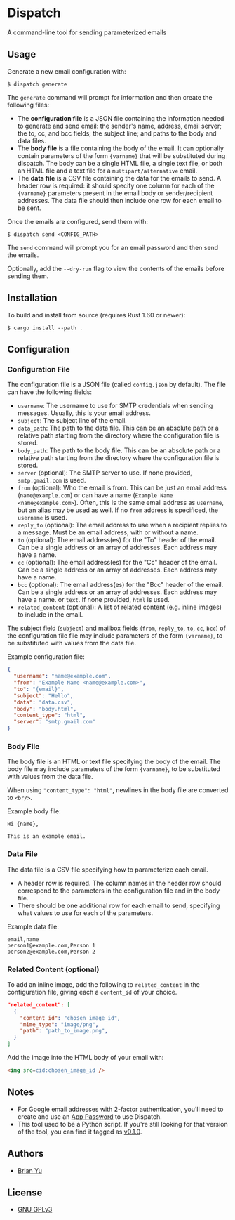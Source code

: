 # Dispatch

A command-line tool for sending parameterized emails

## Usage

Generate a new email configuration with:

```
$ dispatch generate
```

The `generate` command will prompt for information and then create the following
files:

- The **configuration file** is a JSON file containing the information needed to
generate and send email: the sender's name, address, email server; the to, cc,
and bcc fields; the subject line; and paths to the body and data files.
- The **body file** is a file containing the body of the email. It can
optionally contain parameters of the form `{varname}` that will be substituted
during dispatch. The body can be a single HTML file, a single text file,
or both an HTML file and a text file for a `multipart/alternative` email.
- The **data file** is a CSV file containing the data for the emails to send. A
header row is required: it should specify one column for each of the `{varname}`
parameters present in the email body or sender/recipient addresses. The data file
should then include one row for each email to be sent.

Once the emails are configured, send them with:

```
$ dispatch send <CONFIG_PATH>
```

The `send` command will prompt you for an email password and then send the
emails.

Optionally, add the `--dry-run` flag to view the contents of the emails before
sending them.

## Installation

To build and install from source (requires Rust 1.60 or newer):

```
$ cargo install --path .
```

## Configuration

### Configuration File

The configuration file is a JSON file (called `config.json` by default). The
file can have the following fields:

- `username`: The username to use for SMTP credentials when sending messages.
  Usually, this is your email address.
- `subject`: The subject line of the email.
- `data_path`: The path to the data file. This can be an absolute path or a
  relative path starting from the directory where the configuration file is
  stored.
- `body_path`: The path to the body file. This can be an absolute path or a
  relative path starting from the directory where the configuration file is
  stored.
- `server` (optional): The SMTP server to use. If none provided,
  `smtp.gmail.com` is used.
- `from` (optional): Who the email is from. This can be just an email address
  (`name@example.com`) or can have a name (`Example Name <name@example.com>`).
  Often, this is the same email address as `username`, but an alias may be used
  as well. If no `from` address is specificed, the `username` is used.
- `reply_to` (optional): The email address to use when a recipient replies to a
  message. Must be an email address, with or without a name.
- `to` (optional): The email address(es) for the "To" header of the email. Can
  be a single address or an array of addresses. Each address may have a name.
- `cc` (optional): The email address(es) for the "Cc" header of the email. Can
  be a single address or an array of addresses. Each address may have a name.
- `bcc` (optional): The email address(es) for the "Bcc" header of the email. Can
  be a single address or an array of addresses. Each address may have a name.
  or `text`. If none provided, `html` is used.
- `related_content` (optional): A list of related content (e.g. inline images)
  to include in the email.

The subject field (`subject`) and mailbox fields (`from`, `reply_to`, `to`,
`cc`, `bcc`) of the configuration file file may include parameters of the form
`{varname}`, to be substituted with values from the data file.

Example configuration file:

```json
{
  "username": "name@example.com",
  "from": "Example Name <name@example.com>",
  "to": "{email}",
  "subject": "Hello",
  "data": "data.csv",
  "body": "body.html",
  "content_type": "html",
  "server": "smtp.gmail.com"
}
```

### Body File

The body file is an HTML or text file specifying the body of the email. The body
file may include parameters of the form `{varname}`, to be substituted with
values from the data file.

When using `"content_type": "html"`, newlines in the body file are converted to
`<br/>`.

Example body file:

```
Hi {name},

This is an example email.
```

### Data File

The data file is a CSV file specifying how to parameterize each email.

- A header row is required. The column names in the header row should correspond
  to the parameters in the configuration file and in the body file.
- There should be one additional row for each email to send, specifying what
  values to use for each of the parameters.

Example data file:

```csv
email,name
person1@example.com,Person 1
person2@example.com,Person 2
```

### Related Content (optional)

To add an inline image, add the following to `related_content` in the
configuration file, giving each a `content_id` of your choice.

```json
"related_content": [
  {
    "content_id": "chosen_image_id",
    "mime_type": "image/png",
    "path": "path_to_image.png",
  }
]
```

Add the image into the HTML body of your email with:

```html
<img src=cid:chosen_image_id />
```

## Notes

- For Google email addresses with 2-factor authentication, you'll need to create
and use an [App
Password](https://security.google.com/settings/security/apppasswords) to use
Dispatch.
- This tool used to be a Python script. If you're still looking for that version
of the tool, you can find it tagged as
[v0.1.0](https://github.com/brianyu28/dispatch/tree/v0.1.0).

## Authors

- [Brian Yu](https://github.com/brianyu28)

## License

- [GNU GPLv3](https://www.gnu.org/licenses/gpl-3.0.en.html)
